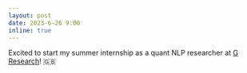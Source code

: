 ```yaml
---
layout: post
date: 2023-6-26 9:00
inline: true
---
```


Excited to start my summer internship as a quant NLP researcher at [G Research](https://www.gresearch.com/)! :uk:
